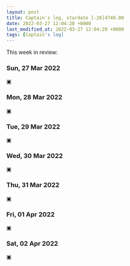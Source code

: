 ```yaml
---
layout: post
title: Captain's log, stardate [-26]4740.00
date: 2022-03-27 12:04:20 +0000
last_modified_at: 2022-03-27 12:04:20 +0000
tags: [Captain's log]
---
```


This week in review:

<!-- more -->

### Sun, 27 Mar 2022

▣

### Mon, 28 Mar 2022

▣

### Tue, 29 Mar 2022

▣

### Wed, 30 Mar 2022

▣

### Thu, 31 Mar 2022

▣

### Fri, 01 Apr 2022

▣

### Sat, 02 Apr 2022

▣
